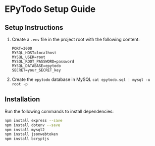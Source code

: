 # EPyTodo Setup Guide

## Setup Instructions

1. Create a `.env` file in the project root with the following content:
    ```
    PORT=3000
    MYSQL_HOST=localhost
    MYSQL_USER=root
    MYSQL_ROOT_PASSWORD=password
    MYSQL_DATABASE=epytodo
    SECRET=your_SECRET_key
    ```

2. Create the `epytodo` database in MySQL
    `cat epytodo.sql | mysql -u root -p`

## Installation

Run the following commands to install dependencies:
```bash
npm install express --save
npm install dotenv --save
npm install mysql2
npm install jsonwebtoken
npm install bcryptjs
```